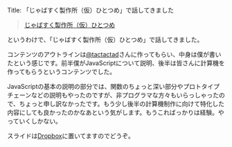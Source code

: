 Title: 「じゃばすく製作所（仮）ひとつめ」で話してきました

> [じゃばすく製作所（仮）ひとつめ](http://atnd.org/events/20731)

というわけで、「じゃばすく製作所（仮）ひとつめ」で話してきました。

コンテンツのアウトラインは[@tactactad](http://twitter.com/#!/tactactad)さんに作ってもらい、中身は僕が書いたという感じです。前半僕がJavaScriptについて説明、後半は皆さんに計算機を作ってもらうというコンテンツでした。

JavaScriptの基本の説明の部分では、関数のちょっと深い部分やプロトタイプチェーンなどの説明もやったのですが、非プログラマな方々もいらっしゃったので、ちょっと申し訳なかったです。もう少し後半の計算機制作に向けて特化した内容にしても良かったのかなあという気がします。もうこればっかりは経験。やっていくしかない。

スライドは[Dropbox](http://dl.dropbox.com/u/126064/nagasaki-it/JavaScript.html)に置いてますのでどうぞ。
